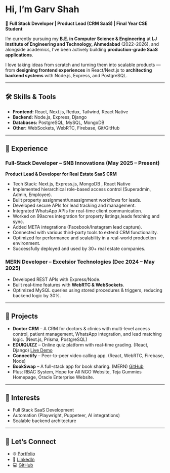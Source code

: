 # Hi, I’m Garv Shah 

🚀 **Full Stack Developer | Product Lead (CRM SaaS) | Final Year CSE Student**

I’m currently pursuing my **B.E. in Computer Science & Engineering** at **LJ Institute of Engineering and Technology, Ahmedabad** (2022–2026), and alongside academics, I’ve been actively building **production-grade SaaS applications**.

I love taking ideas from scratch and turning them into scalable products — from **designing frontend experiences** in React/Next.js to **architecting backend systems** with Node.js, Express, and PostgreSQL.

---

## 🛠 Skills & Tools

* **Frontend:** React, Next.js, Redux, Tailwind, React Native
* **Backend:** Node.js, Express, Django
* **Databases:** PostgreSQL, MySQL, MongoDB 
* **Other:** WebSockets, WebRTC, Firebase, Git/GitHub

---

## 💼 Experience

### **Full-Stack Developer – SNB Innovations (May 2025 – Present)**

**Product Lead & Developer for Real Estate SaaS CRM**

* Tech Stack: Next.js, Express.js, MongoDB , React Native
* Implemented hierarchical role-based access control (Superadmin, Admin, Employee).
* Built property assignment/unassignment workflows for leads.
* Developed secure APIs for lead tracking and management.
* Integrated WhatsApp APIs for real-time client communication.
* Worked on 99acres integration for property listings,leads fetching and sync.
* Added META integrations (Facebook/Instagram lead capture).
* Connected with various third-party tools to extend CRM functionality.
* Optimized for performance and scalability in a real-world production environment.
* Successfully deployed and used by 30+ real estate companies.

### **MERN Developer – Excelsior Technologies (Dec 2024 – May 2025)**

* Developed REST APIs with Express/Node.
* Built real-time features with **WebRTC & WebSockets**.
* Optimized MySQL queries using stored procedures & triggers, reducing backend logic by 30%.

---

## 🌟 Projects

* **Doctor CRM** – A CRM for doctors & clinics with multi-level access control, patient management, WhatsApp integration, and lead matching logic. (Next.js, Prisma, PostgreSQL)
* **EDUIQUIZZ** – Online quiz platform with real-time grading. (React, Django) [Live Demo](https://eduquizz-frontend.onrender.com/)
* **Connectify** – Peer-to-peer video calling app. (React, WebRTC, Firebase, Node)
* **BookSwap** – A full-stack app for book sharing. (MERN) [GitHub](https://github.com/Gap0507/BookSwap)
* Plus: RBAC System, Hope for All NGO Website, Teja Gummies Homepage, Oracle Enterprise Website.

---

## 🎯 Interests

* Full Stack SaaS Development
* Automation (Playwright, Puppeteer, AI integrations)
* Scalable backend architecture

---

## 🤝 Let’s Connect

* 🌐 [Portfolio](https://garvdev.netlify.app/)
* 💼 [LinkedIn](https://linkedin.com/in/garv-shah-341294244)
* 💻 [GitHub](https://github.com/Gap0507)
